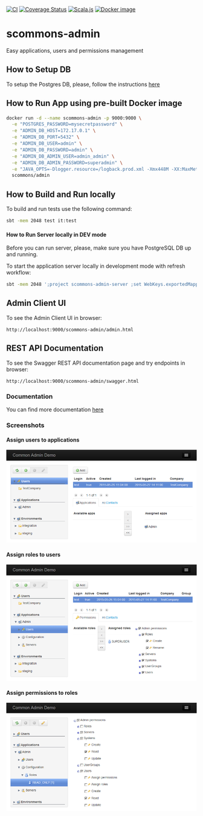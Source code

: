 
[![CI](https://github.com/scommons/scommons-admin/actions/workflows/ci.yml/badge.svg?branch=master)](https://github.com/scommons/scommons-admin/actions/workflows/ci.yml?query=workflow%3Aci+branch%3Amaster)
[![Coverage Status](https://coveralls.io/repos/github/scommons/scommons-admin/badge.svg?branch=master)](https://coveralls.io/github/scommons/scommons-admin?branch=master)
[![Scala.js](https://www.scala-js.org/assets/badges/scalajs-0.6.29.svg)](https://www.scala-js.org)
[![Docker image](https://img.shields.io/docker/v/scommons/admin?label=docker%20image&sort=date)](https://hub.docker.com/r/scommons/admin)

# scommons-admin
Easy applications, users and permissions management

## How to Setup DB

To setup the Postgres DB, please, follow the instructions
[here](https://github.com/scommons/scommons-admin/blob/master/db_setup.md)

## How to Run App using pre-built Docker image

```bash
docker run -d --name scommons-admin -p 9000:9000 \
  -e "POSTGRES_PASSWORD=mysecretpassword" \
  -e "ADMIN_DB_HOST=172.17.0.1" \
  -e "ADMIN_DB_PORT=5432" \
  -e "ADMIN_DB_USER=admin" \
  -e "ADMIN_DB_PASSWORD=admin" \
  -e "ADMIN_DB_ADMIN_USER=admin_admin" \
  -e "ADMIN_DB_ADMIN_PASSWORD=superadmin" \
  -e "JAVA_OPTS=-Dlogger.resource=/logback.prod.xml -Xmx448M -XX:MaxMetaspaceSize=128m -XX:+PrintCommandLineFlags" \
  scommons/admin
```

## How to Build and Run locally

To build and run tests use the following command:
```bash
sbt -mem 2048 test it:test
```

#### How to Run Server locally in DEV mode

Before you can run server, please, make sure you have PostgreSQL DB up and running.

To start the application server locally in development mode with refresh workflow:
```bash
sbt -mem 2048 ';project scommons-admin-server ;set WebKeys.exportedMappings in Assets := Seq()' run
```

## Admin Client UI

To see the Admin Client UI in browser:
```
http://localhost:9000/scommons-admin/admin.html
```

## REST API Documentation

To see the Swagger REST API documentation page and try endpoints in browser:
```
http://localhost:9000/scommons-admin/swagger.html
```

### Documentation

You can find more documentation
[here](https://scommons.org/scommons-admin/)

### Screenshots

#### Assign users to applications

![Screenshot](https://raw.githubusercontent.com/scommons/scommons-admin/master/docs/images/screenshots/user-apps.png)

#### Assign roles to users

![Screenshot](https://raw.githubusercontent.com/scommons/scommons-admin/master/docs/images/screenshots/user-roles.png)

#### Assign permissions to roles

![Screenshot](https://raw.githubusercontent.com/scommons/scommons-admin/master/docs/images/screenshots/role-permissions.png)

